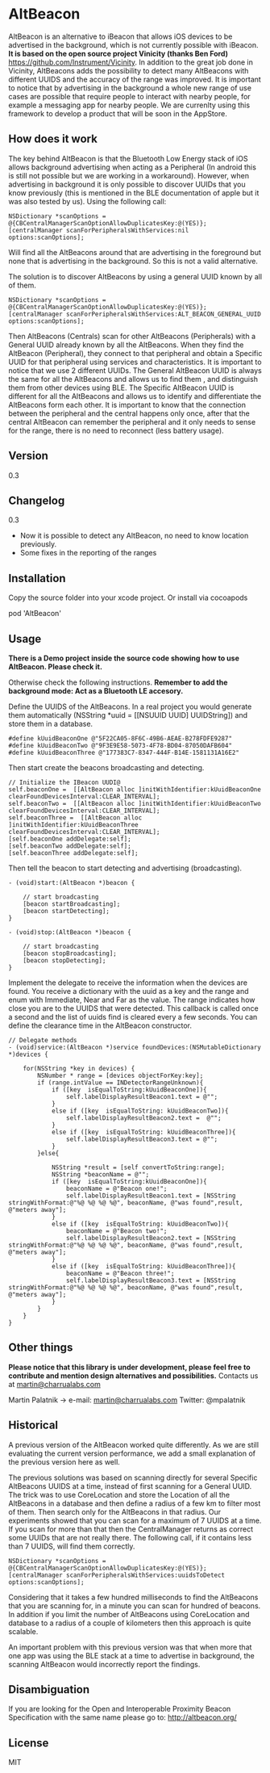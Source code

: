 AltBeacon
=========

AltBeacon is an alternative to iBeacon that allows iOS devices to be advertised in the background, which is not currently possible with iBeacon. **It is based on the open source project Vinicity (thanks Ben Ford)** https://github.com/Instrument/Vicinity. In addition to the great job done in Vicinity, AltBeacons adds the possibility to detect many AltBeacons with different UUIDS and the accuracy of the range was improved. It is important to notice that by advertising in the background a whole new range of use cases are possible that require people to interact with nearby people, for example a messaging app for nearby people. We are currenlty using this framework to develop a product that will be soon in the AppStore. 


How does it work
----

The key behind AltBeacon is that the Bluetooth Low Energy stack of iOS allows background advertising when acting as a Peripheral (In android this is still not possible but we are working in a workaround). However, when advertising in background it is only possible to discover UUIDs that you know previously (this is mentioned in the BLE documentation of apple but it was also tested by us). Using the following call:

    NSDictionary *scanOptions = @{CBCentralManagerScanOptionAllowDuplicatesKey:@(YES)};
    [centralManager scanForPeripheralsWithServices:nil options:scanOptions];

Will find all the AltBeacons around that are advertising in the foreground but none that is advertising in the background. So this is not a valid alternative. 

The solution is to discover AltBeacons by using a general UUID known by all of them.

    NSDictionary *scanOptions = @{CBCentralManagerScanOptionAllowDuplicatesKey:@(YES)};
    [centralManager scanForPeripheralsWithServices:ALT_BEACON_GENERAL_UUID options:scanOptions];

Then AltBeacons (Centrals) scan for other AltBeacons (Peripherals) with a General UUID already known by all the AltBeacons. When they find the AltBeacon (Peripheral), they connect to that peripheral and obtain a Specific UUID for that peripheral using services and characteristics. It is important to notice that we use 2 different UUIDs. The General AltBeacon UUID is always the same for all the AltBeacons and allows us to find them , and distinguish them from other devices using BLE. The Specific AltBeacon UUID is different for all the AltBeacons and allows us to identify and differentiate the AltBeacons form each other. It is important to know that the connection between the peripheral and the central happens only once, after that the central AltBeacon can remember the peripheral and it only needs to sense for the range, there is no need to reconnect (less battery usage).  


Version
----

0.3

Changelog
----

0.3 
- Now it is possible to detect any AltBeacon, no need to know location previously.
- Some fixes in the reporting of the ranges


Installation
----

Copy the source folder into your xcode project. Or install via cocoapods 

pod 'AltBeacon'

Usage
----

**There is a Demo project inside the source code showing how to use AltBeacon. Please check it.**

Otherwise check the following instructions. **Remember to add the background mode: Act as a Bluetooth LE accesory.**

Define the UUIDS of the AltBeacons. In a real project you would generate them automatically (NSString *uuid = [[NSUUID UUID] UUIDString]) and store them in a database. 

    #define kUuidBeaconOne @"5F22CA05-8F6C-49B6-AEAE-B278FDFE9287"
    #define kUuidBeaconTwo @"9F3E9E58-5073-4F78-BD04-87050DAFB604"
    #define kUuidBeaconThree @"177383C7-8347-444F-B14E-1581131A16E2"


Then start create the beacons broadcasting and detecting. 

    // Initialize the IBeacon UUDI@
    self.beaconOne =  [[AltBeacon alloc ]initWithIdentifier:kUuidBeaconOne clearFoundDevicesInterval:CLEAR_INTERVAL];
    self.beaconTwo =  [[AltBeacon alloc ]initWithIdentifier:kUuidBeaconTwo clearFoundDevicesInterval:CLEAR_INTERVAL];
    self.beaconThree =  [[AltBeacon alloc ]initWithIdentifier:kUuidBeaconThree clearFoundDevicesInterval:CLEAR_INTERVAL];
    [self.beaconOne addDelegate:self];
    [self.beaconTwo addDelegate:self];
    [self.beaconThree addDelegate:self];

Then tell the beacon to start detecting and advertising (broadcasting). 

    - (void)start:(AltBeacon *)beacon {

        // start broadcasting
        [beacon startBroadcasting];
        [beacon startDetecting];
    }

    - (void)stop:(AltBeacon *)beacon {
        
        // start broadcasting
        [beacon stopBroadcasting];
        [beacon stopDetecting];
    }

    
Implement the delegate to receive the information when the devices are found. You receive a dictionary with the uuid as a key and the range and enum with Immediate, Near and Far as the value. The range indicates how close you are to the UUIDS that were detected. This callback is called once a second and the list of uuids find is cleared every a few seconds. You can define the clearance time in the AltBeacon constructor. 

    // Delegate methods
    - (void)service:(AltBeacon *)service foundDevices:(NSMutableDictionary *)devices {

        for(NSString *key in devices) {
            NSNumber * range = [devices objectForKey:key];
            if (range.intValue == INDetectorRangeUnknown){
                if ([key  isEqualToString:kUuidBeaconOne]){
                    self.labelDisplayResultBeacon1.text = @"";
                }
                else if ([key  isEqualToString: kUuidBeaconTwo]){
                    self.labelDisplayResultBeacon2.text =  @"";
                }
                else if ([key  isEqualToString: kUuidBeaconThree]){
                    self.labelDisplayResultBeacon3.text = @"";
                }
            }else{

                NSString *result = [self convertToString:range];
                NSString *beaconName = @"";
                if ([key  isEqualToString:kUuidBeaconOne]){
                    beaconName = @"Beacon one!";
                    self.labelDisplayResultBeacon1.text = [NSString stringWithFormat:@"%@ %@ %@ %@", beaconName, @"was found",result, @"meters away"];
                }
                else if ([key  isEqualToString: kUuidBeaconTwo]){
                    beaconName = @"Beacon two!";
                    self.labelDisplayResultBeacon2.text = [NSString stringWithFormat:@"%@ %@ %@ %@", beaconName, @"was found",result, @"meters away"];
                }
                else if ([key  isEqualToString: kUuidBeaconThree]){
                    beaconName = @"Beacon three!";
                    self.labelDisplayResultBeacon3.text = [NSString stringWithFormat:@"%@ %@ %@ %@", beaconName, @"was found",result, @"meters away"];
                }
            }
        }
    }

Other things
----
**Please notice that this library is under development, please feel free to contribute and mention design alternatives and possibilities.** Contacts us at martin@charrualabs.com

Martin Palatnik -> 
e-mail:  martin@charrualabs.com
Twitter: @mpalatnik

Historical
----
A previous version of the AltBeacon worked quite differently. As we are still evaluating the current version performance, we add a small explanation of the previous version here as well. 

The previous solutions was based on scanning directly for several Specific AltBeacons UUIDS at a time, instead of first scanning for a General UUID.  The trick was to use CoreLocation and store the Location of all the AltBeacons in a database and then define a radius of a few km to filter most of them. Then search only for the AltBeacons in that radius. Our experiments showed that you can scan for a maximum of 7 UUIDS at a time. If you scan for more than that then the CentralManager returns as correct some UUIDs that are not really there. The following call, if it contains less than 7 UUIDS, will find them correctly.

    NSDictionary *scanOptions = @{CBCentralManagerScanOptionAllowDuplicatesKey:@(YES)};
    [centralManager scanForPeripheralsWithServices:uuidsToDetect options:scanOptions];

Considering that it takes a few hundred milliseconds to find the AltBeacons that you are scanning for, in a minute you can scan for hundred of beacons. In addition if you limit the number of AltBeacons using CoreLocation and database to a radius of a couple of kilometers then this approach is quite scalable.

An important problem with this previous version was that when more that one app was using the BLE stack at a time to advertise in background, the scanning AltBeacon would incorrectly report the findings. 

Disambiguation
----
If you are looking for the Open and Interoperable Proximity Beacon Specification with the same name please go to:
http://altbeacon.org/

License
----

MIT

    
